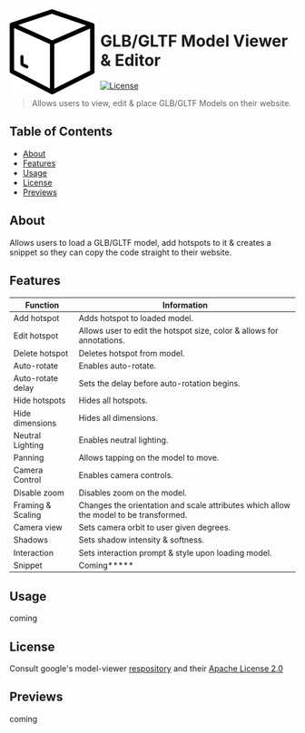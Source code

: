 <img width="150" height="150" align="left" style="float: left; margin: 0 10px 0 0;" alt="modelviewer" src="https://github.com/dave-kramer/modelviewer/blob/main/assets/box.png"> 

# GLB/GLTF Model Viewer & Editor 

[![License](https://img.shields.io/github/license/dave-kramer/modelviewer)](https://github.com/dave-kramer/modelviewer/blob/main/LICENSE)

> Allows users to view, edit & place GLB/GLTF Models on their website.


## Table of Contents

- [About](#about)
- [Features](#features)
- [Usage](#usage)
- [License](#license)
- [Previews](#previews)

## About
Allows users to load a GLB/GLTF model, add hotspots to it & creates a snippet so they can copy the code straight to their website.

## Features
| Function | Information | 
| ------------- | ------------- |
| Add hotspot | Adds hotspot to loaded model. |
| Edit hotspot | Allows user to edit the hotspot size, color & allows for annotations. |
| Delete hotspot | Deletes hotspot from model. | 
| Auto-rotate | Enables auto-rotate. |
| Auto-rotate delay | Sets the delay before auto-rotation begins. |
| Hide hotspots | Hides all hotspots. | 
| Hide dimensions | Hides all dimensions. |
| Neutral Lighting | Enables neutral lighting. |
| Panning | Allows tapping on the model to move. |
| Camera Control | Enables camera controls. |
| Disable zoom | Disables zoom on the model. |
| Framing & Scaling | Changes the orientation and scale attributes which allow the model to be transformed. |
| Camera view | Sets camera orbit to user given degrees. |
| Shadows | Sets shadow intensity & softness. |
| Interaction | Sets interaction prompt & style upon loading model. |
| Snippet | Coming***** |

## Usage
coming

## License
Consult google's model-viewer [respository](https://github.com/google/model-viewer) and their [Apache License 2.0](https://github.com/google/model-viewer/blob/master/LICENSE)

## Previews
coming
